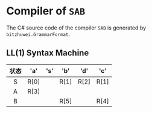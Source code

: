 # Compiler of `SAB`

The C# source code of the compiler `SAB` is generated by `bitzhuwei.GrammarFormat`.

## LL(1) Syntax Machine

| 状态 | \'a\' | \'s\' | \'b\' | \'d\' | \'c\' |
|:---:|:---:|:---:|:---:|:---:|:---:|
| S | R[0] |   | R[1] | R[2] | R[1] |
| A | R[3] |   |   |   |   |
| B |   |   | R[5] |   | R[4] |


